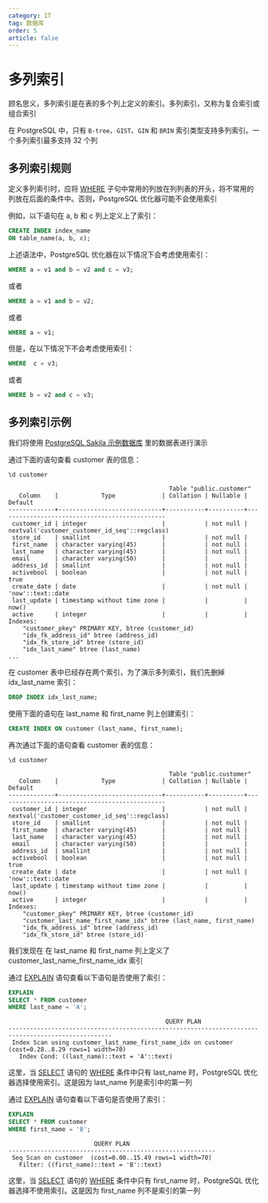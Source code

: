 ```yaml
---
category: IT
tag: 数据库
order: 5
article: false
---
```


# 多列索引

顾名思义，多列索引是在表的多个列上定义的索引。多列索引，又称为复合索引或组合索引

在 PostgreSQL 中，只有 `B-tree`、`GIST`、`GIN` 和 `BRIN` 索引类型支持多列索引。一个多列索引最多支持 32 个列

## 多列索引规则

定义多列索引时，应将 [WHERE](../basic/where.md) 子句中常用的列放在列列表的开头，将不常用的列放在后面的条件中。否则，PostgreSQL 优化器可能不会使用索引

例如，以下语句在 a, b 和 c 列上定义上了索引：

```sql
CREATE INDEX index_name
ON table_name(a, b, c);
```

上述语法中，PostgreSQL 优化器在以下情况下会考虑使用索引：

```sql
WHERE a = v1 and b = v2 and c = v3;
```

或者

```sql
WHERE a = v1 and b = v2;
```

或者

```sql
WHERE a = v1;
```

但是，在以下情况下不会考虑使用索引：

```sql
WHERE  c = v3;
```

或者

```sql
WHERE b = v2 and c = v3;
```

## 多列索引示例

我们将使用 [PostgreSQL Sakila 示例数据库](../start.md#sakila) 里的数据表进行演示

通过下面的语句查看 customer 表的信息：

```postgresql
\d customer
```

```text
                                             Table "public.customer"
   Column    |            Type             | Collation | Nullable |                    Default
-------------+-----------------------------+-----------+----------+-----------------------------------------------
 customer_id | integer                     |           | not null | nextval('customer_customer_id_seq'::regclass)
 store_id    | smallint                    |           | not null |
 first_name  | character varying(45)       |           | not null |
 last_name   | character varying(45)       |           | not null |
 email       | character varying(50)       |           |          |
 address_id  | smallint                    |           | not null |
 activebool  | boolean                     |           | not null | true
 create_date | date                        |           | not null | 'now'::text::date
 last_update | timestamp without time zone |           |          | now()
 active      | integer                     |           |          |
Indexes:
    "customer_pkey" PRIMARY KEY, btree (customer_id)
    "idx_fk_address_id" btree (address_id)
    "idx_fk_store_id" btree (store_id)
    "idx_last_name" btree (last_name)
...
```

在 customer 表中已经存在两个索引，为了演示多列索引，我们先删掉 idx_last_name 索引：

```sql
DROP INDEX idx_last_name;
```

使用下面的语句在 last_name 和 first_name 列上创建索引：

```sql
CREATE INDEX ON customer (last_name, first_name);
```

再次通过下面的语句查看 customer 表的信息：

```postgresql
\d customer
```

```text
                                             Table "public.customer"
   Column    |            Type             | Collation | Nullable |                    Default
-------------+-----------------------------+-----------+----------+-----------------------------------------------
 customer_id | integer                     |           | not null | nextval('customer_customer_id_seq'::regclass)
 store_id    | smallint                    |           | not null |
 first_name  | character varying(45)       |           | not null |
 last_name   | character varying(45)       |           | not null |
 email       | character varying(50)       |           |          |
 address_id  | smallint                    |           | not null |
 activebool  | boolean                     |           | not null | true
 create_date | date                        |           | not null | 'now'::text::date
 last_update | timestamp without time zone |           |          | now()
 active      | integer                     |           |          |
Indexes:
    "customer_pkey" PRIMARY KEY, btree (customer_id)
    "customer_last_name_first_name_idx" btree (last_name, first_name)
    "idx_fk_address_id" btree (address_id)
    "idx_fk_store_id" btree (store_id)
```

我们发现在 在 last_name 和 first_name 列上定义了 customer_last_name_first_name_idx 索引

通过 [EXPLAIN](../administration/explain.md) 语句查看以下语句是否使用了索引：

```sql
EXPLAIN
SELECT * FROM customer
WHERE last_name = 'A';
```

```text
                                            QUERY PLAN
---------------------------------------------------------------------------------------------------
 Index Scan using customer_last_name_first_name_idx on customer  (cost=0.28..8.29 rows=1 width=70)
   Index Cond: ((last_name)::text = 'A'::text)
```

这里，当 [SELECT](../basic/select.md) 语句的 [WHERE](../basic/where.md) 条件中只有 last_name 时，PostgreSQL 优化器选择使用索引。这是因为 last_name 列是索引中的第一列

通过 [EXPLAIN](../administration/explain.md) 语句查看以下语句是否使用了索引：

```sql
EXPLAIN
SELECT * FROM customer
WHERE first_name = 'B';
```

```text
                        QUERY PLAN
----------------------------------------------------------
 Seq Scan on customer  (cost=0.00..15.49 rows=1 width=70)
   Filter: ((first_name)::text = 'B'::text)
```

这里，当 [SELECT](../basic/select.md) 语句的 [WHERE](../basic/where.md) 条件中只有 first_name 时，PostgreSQL 优化器选择不使用索引。这是因为 first_name 列不是索引的第一列